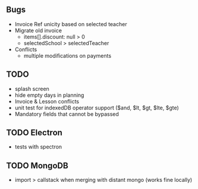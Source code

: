 ## Bugs

- Invoice Ref unicity based on selected teacher
- Migrate old invoice
  - items[].discount: null > 0
  - selectedSchool > selectedTeacher
- Conflicts
  - multiple modifications on payments

## TODO

- splash screen
- hide empty days in planning
- Invoice & Lesson conflicts
- unit test for indexedDB operator support ($and, $lt, $gt, $lte, $gte)
- Mandatory fields that cannot be bypassed

## TODO Electron

- tests with spectron

## TODO MongoDB

- import > callstack when merging with distant mongo (works fine locally)